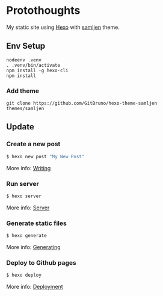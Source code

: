 # Protothoughts

My static site using [Hexo](https://hexo.io/) with [samljen](https://github.com/GitBruno/hexo-theme-samljen) theme.

## Env Setup 

    nodeenv .venv
    . .venv/bin/activate
    npm install -g hexo-cli
    npm install

### Add theme

    git clone https://github.com/GitBruno/hexo-theme-samljen themes/samljen

## Update

### Create a new post

``` bash
$ hexo new post "My New Post"
```

More info: [Writing](https://hexo.io/docs/writing.html)

### Run server

``` bash
$ hexo server
```

More info: [Server](https://hexo.io/docs/server.html)

### Generate static files

``` bash
$ hexo generate
```

More info: [Generating](https://hexo.io/docs/generating.html)

### Deploy to Github pages

``` bash
$ hexo deploy
```

More info: [Deployment](https://hexo.io/docs/deployment.html)

